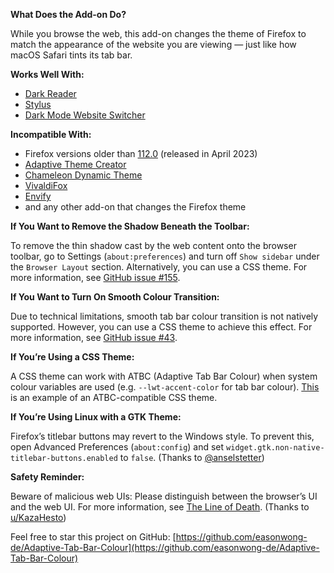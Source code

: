 **What Does the Add-on Do?**

While you browse the web, this add-on changes the theme of Firefox to match the appearance of the website you are viewing — just like how macOS Safari tints its tab bar.

**Works Well With:**

- [Dark Reader](https://addons.mozilla.org/firefox/addon/darkreader/)
- [Stylus](https://addons.mozilla.org/firefox/addon/styl-us/)
- [Dark Mode Website Switcher](https://addons.mozilla.org/firefox/addon/dark-mode-website-switcher/)

**Incompatible With:**

- Firefox versions older than [112.0](https://www.mozilla.org/firefox/112.0/releasenotes/) (released in April 2023)
- [Adaptive Theme Creator](https://addons.mozilla.org/firefox/addon/adaptive-theme-creator/)
- [Chameleon Dynamic Theme](https://addons.mozilla.org/firefox/addon/chameleon-dynamic-theme-fixed/)
- [VivaldiFox](https://addons.mozilla.org/firefox/addon/vivaldifox/)
- [Envify](https://addons.mozilla.org/firefox/addon/envify/)
- and any other add-on that changes the Firefox theme

**If You Want to Remove the Shadow Beneath the Toolbar:**

To remove the thin shadow cast by the web content onto the browser toolbar, go to Settings (`about:preferences`) and turn off `Show sidebar` under the `Browser Layout` section. Alternatively, you can use a CSS theme. For more information, see [GitHub issue #155](https://github.com/easonwong-de/Adaptive-Tab-Bar-Colour/issues/155).

**If You Want to Turn On Smooth Colour Transition:**

Due to technical limitations, smooth tab bar colour transition is not natively supported. However, you can use a CSS theme to achieve this effect. For more information, see [GitHub issue #43](https://github.com/easonwong-de/Adaptive-Tab-Bar-Colour/issues/43).

**If You’re Using a CSS Theme:**

A CSS theme can work with ATBC (Adaptive Tab Bar Colour) when system colour variables are used (e.g. `--lwt-accent-color` for tab bar colour). [This](https://github.com/easonwong-de/Firefox-Adaptive-Sur-Theme) is an example of an ATBC-compatible CSS theme.

**If You’re Using Linux with a GTK Theme:**

Firefox’s titlebar buttons may revert to the Windows style. To prevent this, open Advanced Preferences (`about:config`) and set `widget.gtk.non-native-titlebar-buttons.enabled` to `false`. (Thanks to [@anselstetter](https://github.com/anselstetter/))

**Safety Reminder:**

Beware of malicious web UIs: Please distinguish between the browser’s UI and the web UI. For more information, see [The Line of Death](https://textslashplain.com/2017/01/14/the-line-of-death/). (Thanks to [u/KazaHesto](https://www.reddit.com/user/KazaHesto/))

Feel free to star this project on GitHub: [https://github.com/easonwong-de/Adaptive-Tab-Bar-Colour](https://github.com/easonwong-de/Adaptive-Tab-Bar-Colour)